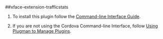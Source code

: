 ##xface-extension-trafficstats

1. To install this plugin follow the [Command-line Interface Guide](http://cordova.apache.org/docs/en/edge/guide_cli_index.md.html#The%20Command-line%20Interface).

2. If you are not using the Cordova Command-line Interface, follow [Using Plugman to Manage Plugins](http://cordova.apache.org/docs/en/edge/guide_plugin_ref_plugman.md.html).

